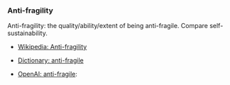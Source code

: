 ### Anti-fragility

Anti-fragility: the quality/ability/extent of being anti-fragile. Compare self-sustainability.

<div data-chatgpt-prompt="explain anti-fragility (system quality attribute, non-functional requirement, cross-functional contraint)"></div>

* [Wikipedia: Anti-fragility](https://wikipedia.org/wiki/Anti-fragility)

* [Dictionary: anti-fragile](https://www.dictionary.com/browse/anti-fragile)

* [OpenAI: anti-fragile](https:://openai.com): <div data-chatgpt-prompt="define anti-fragile (computers and software)"></div>
